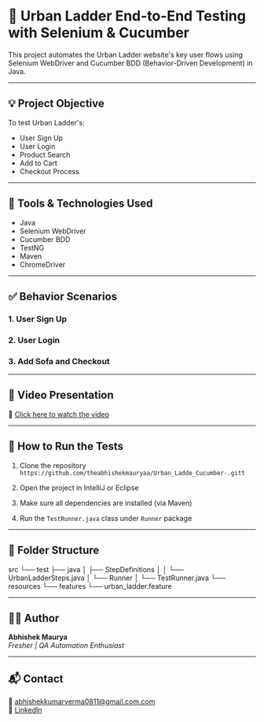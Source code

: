 
# 🛒 Urban Ladder End-to-End Testing with Selenium & Cucumber

This project automates the Urban Ladder website's key user flows using Selenium WebDriver and Cucumber BDD (Behavior-Driven Development) in Java.

---

## 💡 Project Objective

To test Urban Ladder's:
- User Sign Up
- User Login
- Product Search
- Add to Cart
- Checkout Process

---

## 🧪 Tools & Technologies Used

- Java
- Selenium WebDriver
- Cucumber BDD
- TestNG
- Maven
- ChromeDriver

---

## ✅ Behavior Scenarios

### 1. User Sign Up

### 2. User Login

### 3. Add Sofa and Checkout

---

## 🎥 Video Presentation


🔗 [Click here to watch the video](https://your-video-link.com)


---

## 🚀 How to Run the Tests

1. Clone the repository  
   `https://github.com/theabhishekmauryaa/Urban_Ladde_Cucumber-.gitt`

2. Open the project in IntelliJ or Eclipse

3. Make sure all dependencies are installed (via Maven)

4. Run the `TestRunner.java` class under `Runner` package

---

## 📁 Folder Structure

src └── test ├── java │ ├── StepDefinitions │ │ └── UrbanLadderSteps.java │ └── Runner │ └── TestRunner.java └── resources └── features └── urban_ladder.feature

---

## 🙋‍♂️ Author

**Abhishek Maurya**  
_Fresher | QA Automation Enthusiast_

---

## 📬 Contact

📧 abhishekkumarverma0811@gmail.com.com  
📘 [LinkedIn](https://www.linkedin.com/in/abhishek-maurya-7516b6218/)

